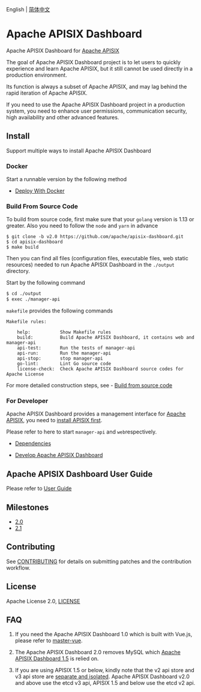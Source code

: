<!--
#
# Licensed to the Apache Software Foundation (ASF) under one or more
# contributor license agreements.  See the NOTICE file distributed with
# this work for additional information regarding copyright ownership.
# The ASF licenses this file to You under the Apache License, Version 2.0
# (the "License"); you may not use this file except in compliance with
# the License.  You may obtain a copy of the License at
#
#     http://www.apache.org/licenses/LICENSE-2.0
#
# Unless required by applicable law or agreed to in writing, software
# distributed under the License is distributed on an "AS IS" BASIS,
# WITHOUT WARRANTIES OR CONDITIONS OF ANY KIND, either express or implied.
# See the License for the specific language governing permissions and
# limitations under the License.
#
-->

English | [简体中文](./README.zh-CN.md)

# Apache APISIX Dashboard

Apache APISIX Dashboard for [Apache APISIX](https://github.com/apache/apisix)

The goal of Apache APISIX Dashboard project is to let users to quickly experience and learn Apache APISIX, but it still cannot be used directly in a production environment. 

Its function is always a subset of Apache APISIX, and may lag behind the rapid iteration of Apache APISIX.

If you need to use the Apache APISIX Dashboard project in a production system, you need to enhance user permissions, communication security, high availability and other advanced features.

## Install

Support multiple ways to install Apache APISIX Dashboard

### Docker

Start a runnable version by the following method

- [Deploy With Docker](./docs/deploy-with-docker.md)

### Build From Source Code

To build from source code, first make sure that your `golang` version is 1.13 or greater.
Also you need to follow the `node` and `yarn` in advance

```
$ git clone -b v2.0 https://github.com/apache/apisix-dashboard.git
$ cd apisix-dashboard
$ make build
```

Then you can find all files (configuration files, executable files, web static resources) needed to run Apache APISIX Dashboard in the `./output` directory.

Start by the following command

```sh
$ cd ./output
$ exec ./manager-api
```

`makefile` provides the following commands

```
Makefile rules:

    help:		    Show Makefile rules
    build:		    Build Apache APISIX Dashboard, it contains web and manager-api
    api-test:		Run the tests of manager-api
    api-run:		Run the manager-api
    api-stop:		stop manager-api
    go-lint:    	Lint Go source code
    license-check:	Check Apache APISIX Dashboard source codes for Apache License
```

For more detailed construction steps, see -  [Build from source code](./docs/deploy.md)

### For Developer

Apache APISIX Dashboard provides a management interface for [Apache APISIX](https://github.com/apache/apisix), you need to [install APISIX first](https://github.com/apache/apisix#configure-and-installation).

Please refer to here to start `manager-api` and `web`respectively.

- [Dependencies](#dependencies)

- [Develop Apache APISIX Dashboard](./docs/develop.md)

## Apache APISIX Dashboard User Guide

Please refer to [User Guide](./docs/USER_GUIDE.md)

## Milestones

- [2.0](https://github.com/apache/apisix-dashboard/milestone/4)
- [2.1](https://github.com/apache/apisix-dashboard/milestone/5)

## Contributing

See [CONTRIBUTING](./CONTRIBUTING.md) for details on submitting patches and the contribution workflow.

## License

Apache License 2.0, [LICENSE](https://github.com/apache/apisix-dashboard/blob/master/LICENSE)

## FAQ

1. If you need the Apache APISIX Dashboard 1.0 which is built with Vue.js, please refer to [master-vue](https://github.com/apache/apisix-dashboard/tree/master-vue).

2. The Apache APISIX Dashboard 2.0 removes MySQL which [Apache APISIX Dashboard 1.5](https://github.com/apache/apisix-dashboard/tree/backup-1.5-latest) is relied on.

3. If you are using APISIX 1.5 or below, kindly note that the v2 api store and v3 api store are [separate and isolated](https://etcd.io/docs/v3.4.0/op-guide/v2-migration/). Apache APISIX Dashboard v2.0 and above use the etcd v3 api, APISIX 1.5 and below use the etcd v2 api.
